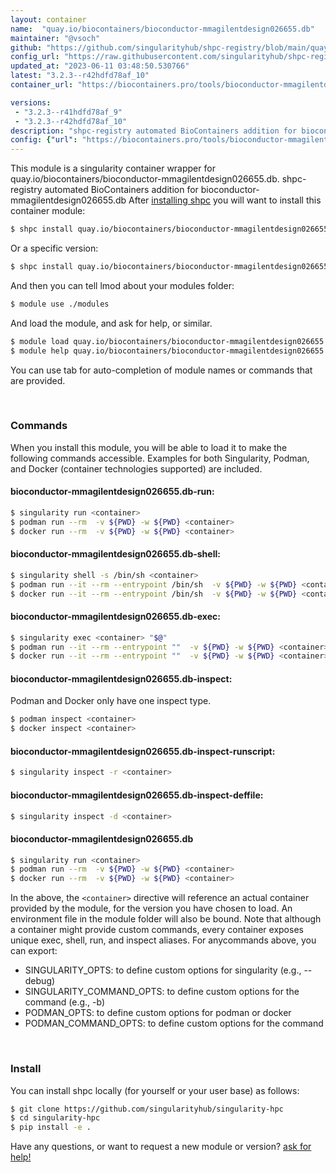 ```yaml
---
layout: container
name:  "quay.io/biocontainers/bioconductor-mmagilentdesign026655.db"
maintainer: "@vsoch"
github: "https://github.com/singularityhub/shpc-registry/blob/main/quay.io/biocontainers/bioconductor-mmagilentdesign026655.db/container.yaml"
config_url: "https://raw.githubusercontent.com/singularityhub/shpc-registry/main/quay.io/biocontainers/bioconductor-mmagilentdesign026655.db/container.yaml"
updated_at: "2023-06-11 03:48:50.530766"
latest: "3.2.3--r42hdfd78af_10"
container_url: "https://biocontainers.pro/tools/bioconductor-mmagilentdesign026655.db"

versions:
 - "3.2.3--r41hdfd78af_9"
 - "3.2.3--r42hdfd78af_10"
description: "shpc-registry automated BioContainers addition for bioconductor-mmagilentdesign026655.db"
config: {"url": "https://biocontainers.pro/tools/bioconductor-mmagilentdesign026655.db", "maintainer": "@vsoch", "description": "shpc-registry automated BioContainers addition for bioconductor-mmagilentdesign026655.db", "latest": {"3.2.3--r42hdfd78af_10": "sha256:b15bde943cec7f9907b40ee5746efa522551fa6c5c073c1b63aedefb0b8104e3"}, "tags": {"3.2.3--r41hdfd78af_9": "sha256:0fb8fcca754866dd13b12867589a0ef5c1a915083d97e9480e43b83d302cee25", "3.2.3--r42hdfd78af_10": "sha256:b15bde943cec7f9907b40ee5746efa522551fa6c5c073c1b63aedefb0b8104e3"}, "docker": "quay.io/biocontainers/bioconductor-mmagilentdesign026655.db"}
---
```


This module is a singularity container wrapper for quay.io/biocontainers/bioconductor-mmagilentdesign026655.db.
shpc-registry automated BioContainers addition for bioconductor-mmagilentdesign026655.db
After [installing shpc](#install) you will want to install this container module:


```bash
$ shpc install quay.io/biocontainers/bioconductor-mmagilentdesign026655.db
```

Or a specific version:

```bash
$ shpc install quay.io/biocontainers/bioconductor-mmagilentdesign026655.db:3.2.3--r42hdfd78af_10
```

And then you can tell lmod about your modules folder:

```bash
$ module use ./modules
```

And load the module, and ask for help, or similar.

```bash
$ module load quay.io/biocontainers/bioconductor-mmagilentdesign026655.db/3.2.3--r42hdfd78af_10
$ module help quay.io/biocontainers/bioconductor-mmagilentdesign026655.db/3.2.3--r42hdfd78af_10
```

You can use tab for auto-completion of module names or commands that are provided.

<br>

### Commands

When you install this module, you will be able to load it to make the following commands accessible.
Examples for both Singularity, Podman, and Docker (container technologies supported) are included.

#### bioconductor-mmagilentdesign026655.db-run:

```bash
$ singularity run <container>
$ podman run --rm  -v ${PWD} -w ${PWD} <container>
$ docker run --rm  -v ${PWD} -w ${PWD} <container>
```

#### bioconductor-mmagilentdesign026655.db-shell:

```bash
$ singularity shell -s /bin/sh <container>
$ podman run --it --rm --entrypoint /bin/sh  -v ${PWD} -w ${PWD} <container>
$ docker run --it --rm --entrypoint /bin/sh  -v ${PWD} -w ${PWD} <container>
```

#### bioconductor-mmagilentdesign026655.db-exec:

```bash
$ singularity exec <container> "$@"
$ podman run --it --rm --entrypoint ""  -v ${PWD} -w ${PWD} <container> "$@"
$ docker run --it --rm --entrypoint ""  -v ${PWD} -w ${PWD} <container> "$@"
```

#### bioconductor-mmagilentdesign026655.db-inspect:

Podman and Docker only have one inspect type.

```bash
$ podman inspect <container>
$ docker inspect <container>
```

#### bioconductor-mmagilentdesign026655.db-inspect-runscript:

```bash
$ singularity inspect -r <container>
```

#### bioconductor-mmagilentdesign026655.db-inspect-deffile:

```bash
$ singularity inspect -d <container>
```



#### bioconductor-mmagilentdesign026655.db

```bash
$ singularity run <container>
$ podman run --rm  -v ${PWD} -w ${PWD} <container>
$ docker run --rm  -v ${PWD} -w ${PWD} <container>
```


In the above, the `<container>` directive will reference an actual container provided
by the module, for the version you have chosen to load. An environment file in the
module folder will also be bound. Note that although a container
might provide custom commands, every container exposes unique exec, shell, run, and
inspect aliases. For anycommands above, you can export:

 - SINGULARITY_OPTS: to define custom options for singularity (e.g., --debug)
 - SINGULARITY_COMMAND_OPTS: to define custom options for the command (e.g., -b)
 - PODMAN_OPTS: to define custom options for podman or docker
 - PODMAN_COMMAND_OPTS: to define custom options for the command

<br>

### Install

You can install shpc locally (for yourself or your user base) as follows:

```bash
$ git clone https://github.com/singularityhub/singularity-hpc
$ cd singularity-hpc
$ pip install -e .
```

Have any questions, or want to request a new module or version? [ask for help!](https://github.com/singularityhub/singularity-hpc/issues)